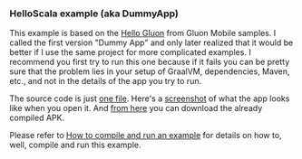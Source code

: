 ### HelloScala example (aka DummyApp)

This example is based on the [Hello Gluon](https://github.com/gluonhq/gluon-samples/tree/master/HelloGluon) from Gluon Mobile samples. I called the first version "Dummy App" and only later realized that it would be better if I use the same project for more complicated examples. I recommend you first try to run this one because if it fails you can be pretty sure that the problem lies in your setup of GraalVM, dependencies, Maven, etc., and not in the details of the app you try to run.

The source code is just [one file](https://github.com/makingthematrix/scalaonandroid/blob/main/src/main/scala/helloscala/Main.scala). Here's a [screenshot](https://github.com/makingthematrix/scalaonandroid/blob/main/helloscala/helloscala.png) of what the app looks like when you open it. And [from here](https://drive.google.com/file/d/19UFQQhoe3hIMq1M8EvyqTFQ1cB11E9ot/view?usp=sharing) you can download the already compiled APK.

Please refer to [How to compile and run an example](https://github.com/makingthematrix/scalaonandroid/wiki/How-to-compile-and-run-an-example) for details on how to, well, compile and run this example.
